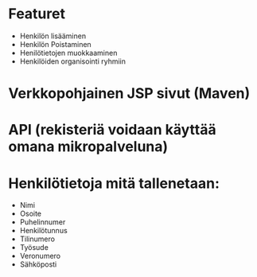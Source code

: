 # Featuret
* Henkilön lisääminen
* Henkilön Poistaminen
* Henilötietojen muokkaaminen
* Henkilöiden organisointi ryhmiin

# Verkkopohjainen JSP sivut (Maven)
# API (rekisteriä voidaan käyttää omana mikropalveluna)

# Henkilötietoja mitä tallenetaan:
* Nimi
* Osoite
* Puhelinnumer
* Henkilötunnus
* Tilinumero
* Työsude
* Veronumero
* Sähköposti
